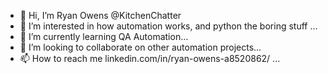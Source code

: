 - 👋 Hi, I’m Ryan Owens @KitchenChatter
- 👀 I’m interested in how automation works, and python the boring stuff  ...
- 🌱 I’m currently learning  QA Automation...
- 💞️ I’m looking to collaborate on other automation projects...
- 📫 How to reach me linkedin.com/in/ryan-owens-a8520862/ ...

<!---
KitchenChatter/KitchenChatter is a ✨ special ✨ repository because its `README.md` (this file) appears on your GitHub profile.
You can click the Preview link to take a look at your changes.
--->
